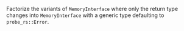 Factorize the variants of `MemoryInterface` where only the return type changes into `MemoryInterface` with a generic type defaulting to `probe_rs::Error`.
